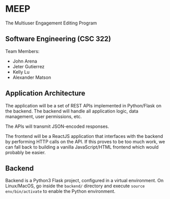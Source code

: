 # MEEP
The Multiuser Engagement Editing Program

## Software Engineering (CSC 322)
Team Members:
* John Arena
* Jeter Gutierrez
* Kelly Lu
* Alexander Matson

## Application Architecture
The application will be a set of REST APIs implemented in Python/Flask on the backend.
The backend will handle all application logic, data management, user permissions, etc.

The APIs will transmit JSON-encoded responses.

The frontend will be a ReactJS application that interfaces with the backend by performing HTTP
calls on the API. If this proves to be too much work, we can fall back to building a vanilla JavaScript/HTML
frontend which would probably be easier.

## Backend
Backend is a Python3 Flask project, configured in a virtual environment. On Linux/MacOS,
go inside the `backend/` directory and execute `source env/bin/activate` to enable the
Python environment.
